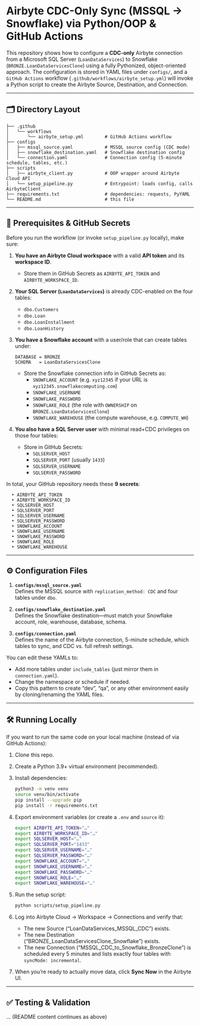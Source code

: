 # Airbyte CDC-Only Sync (MSSQL → Snowflake) via Python/OOP & GitHub Actions

This repository shows how to configure a **CDC-only** Airbyte connection from
a Microsoft SQL Server (`LoanDataServices`) to Snowflake (`BRONZE.LoanDataServicesClone`)
using a fully Pythonized, object-oriented approach. The configuration is stored
in YAML files under `configs/`, and a `GitHub Actions` workflow (`.github/workflows/airbyte_setup.yml`)
will invoke a Python script to create the Airbyte Source, Destination, and Connection.

---

## 🗂 Directory Layout

```
├── .github
│   └── workflows
│       └── airbyte_setup.yml        # GitHub Actions workflow
├── configs
│   ├── mssql_source.yaml            # MSSQL source config (CDC mode)
│   ├── snowflake_destination.yaml   # Snowflake destination config
│   └── connection.yaml              # Connection config (5-minute schedule, tables, etc.)
├── scripts
│   ├── airbyte_client.py            # OOP wrapper around Airbyte Cloud API
│   └── setup_pipeline.py            # Entrypoint: loads config, calls AirbyteClient
├── requirements.txt                 # dependencies: requests, PyYAML
└── README.md                        # this file
```

---

## 🔐 Prerequisites & GitHub Secrets

Before you run the workflow (or invoke `setup_pipeline.py` locally), make sure:

1. **You have an Airbyte Cloud workspace** with a valid **API token** and its **workspace ID**.  
   - Store them in GitHub Secrets as `AIRBYTE_API_TOKEN` and `AIRBYTE_WORKSPACE_ID`.

2. **Your SQL Server (`LoanDataServices`)** is already CDC-enabled on the four tables:
   - `dbo.Customers`
   - `dbo.Loan`
   - `dbo.LoanInstallment`
   - `dbo.LoanHistory`

3. **You have a Snowflake account** with a user/role that can create tables under:
   ```
   DATABASE = BRONZE
   SCHEMA   = LoanDataServicesClone
   ```
   - Store the Snowflake connection info in GitHub Secrets as:
     - `SNOWFLAKE_ACCOUNT`      (e.g. `xyz12345` if your URL is `xyz12345.snowflakecomputing.com`)
     - `SNOWFLAKE_USERNAME`
     - `SNOWFLAKE_PASSWORD`
     - `SNOWFLAKE_ROLE`         (the role with `OWNERSHIP` on `BRONZE.LoanDataServicesClone`)
     - `SNOWFLAKE_WAREHOUSE`    (the compute warehouse, e.g. `COMPUTE_WH`)

4. **You also have a SQL Server user** with minimal read+CDC privileges on those four tables:
   - Store in GitHub Secrets:
     - `SQLSERVER_HOST`
     - `SQLSERVER_PORT`         (usually `1433`)
     - `SQLSERVER_USERNAME`
     - `SQLSERVER_PASSWORD`

In total, your GitHub repository needs these **9 secrets**:

```text
  • AIRBYTE_API_TOKEN
  • AIRBYTE_WORKSPACE_ID
  • SQLSERVER_HOST
  • SQLSERVER_PORT
  • SQLSERVER_USERNAME
  • SQLSERVER_PASSWORD
  • SNOWFLAKE_ACCOUNT
  • SNOWFLAKE_USERNAME
  • SNOWFLAKE_PASSWORD
  • SNOWFLAKE_ROLE
  • SNOWFLAKE_WAREHOUSE
```

---

## ⚙️ Configuration Files

1. **`configs/mssql_source.yaml`**  
   Defines the MSSQL source with `replication_method: CDC` and four tables under `dbo`.

2. **`configs/snowflake_destination.yaml`**  
   Defines the Snowflake destination—must match your Snowflake account, role, warehouse, database, schema.

3. **`configs/connection.yaml`**  
   Defines the name of the Airbyte connection, 5-minute schedule, which tables to sync, and CDC vs. full refresh settings.

You can edit these YAMLs to:

- Add more tables under `include_tables` (just mirror them in `connection.yaml`).  
- Change the namespace or schedule if needed.  
- Copy this pattern to create “dev”, “qa”, or any other environment easily by cloning/renaming the YAML files.

---

## 🛠 Running Locally

If you want to run the same code on your local machine (instead of via GitHub Actions):

1. Clone this repo.  
2. Create a Python 3.9+ virtual environment (recommended).  
3. Install dependencies:

   ```bash
   python3 -m venv venv
   source venv/bin/activate
   pip install --upgrade pip
   pip install -r requirements.txt
   ```

4. Export environment variables (or create a `.env` and `source` it):

   ```bash
   export AIRBYTE_API_TOKEN="…"
   export AIRBYTE_WORKSPACE_ID="…"
   export SQLSERVER_HOST="…"
   export SQLSERVER_PORT="1433"
   export SQLSERVER_USERNAME="…"
   export SQLSERVER_PASSWORD="…"
   export SNOWFLAKE_ACCOUNT="…"
   export SNOWFLAKE_USERNAME="…"
   export SNOWFLAKE_PASSWORD="…"
   export SNOWFLAKE_ROLE="…"
   export SNOWFLAKE_WAREHOUSE="…"
   ```

5. Run the setup script:

   ```bash
   python scripts/setup_pipeline.py
   ```

6. Log into Airbyte Cloud → Workspace → Connections and verify that:
   - The new Source (“LoanDataServices_MSSQL_CDC”) exists.
   - The new Destination (“BRONZE_LoanDataServicesClone_Snowflake”) exists.
   - The new Connection (“MSSQL_CDC_to_Snowflake_BronzeClone”) is scheduled every 5 minutes and lists exactly four tables with `syncMode: incremental`.

7. When you’re ready to actually move data, click **Sync Now** in the Airbyte UI.  

---

## ✅ Testing & Validation

... (README content continues as above)
